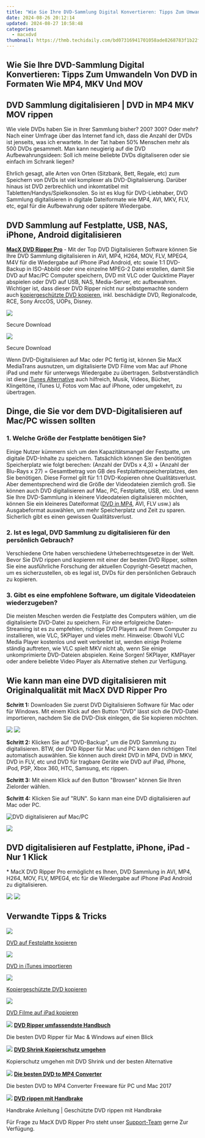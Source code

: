 ```yaml
---
title: "Wie Sie Ihre DVD-Sammlung Digital Konvertieren: Tipps Zum Umwandeln Von DVD in Formaten Wie MP4, MKV Und MOV"
date: 2024-08-26 20:12:14
updated: 2024-08-27 10:58:48
categories:
  - macxdvd
thumbnail: https://thmb.techidaily.com/bd07316941701058ade8268783f1b22f361afa62011ca186263bd79d53a465d1.png
---
```


## Wie Sie Ihre DVD-Sammlung Digital Konvertieren: Tipps Zum Umwandeln Von DVD in Formaten Wie MP4, MKV Und MOV

## DVD Sammlung digitalisieren | DVD in MP4 MKV MOV rippen

Wie viele DVDs haben Sie in Ihrer Sammlung bisher? 200? 300? Oder mehr? Nach einer Umfrage über das Internet fand ich, dass die Anzahl der DVDs ist jenseits, was ich erwartete. In der Tat haben 50% Menschen mehr als 500 DVDs gesammelt. Man kann neugierig auf die DVD Aufbewahrungsideen: Soll ich meine beliebte DVDs digitaliseren oder sie einfach im Schrank liegen?

Ehrlich gesagt, alle Arten von Orten (Sitzbank, Bett, Regale, etc) zum Speichern von DVDs ist viel komplexer als DVD-Digitalisierung. Darüber hinaus ist DVD zerbrechlich und inkomtatibel mit Tabletten/Handys/Spielkonsolen. So ist es klug für DVD-Liebhaber, DVD Sammlung digitalisieren in digitale Dateiformate wie MP4, AVI, MKV, FLV, etc, egal für die Aufbewahrung oder spätere Wiedergabe. 



## DVD Sammlung auf Festplatte, USB, NAS, iPhone, Android digitalisieren

[**MacX DVD Ripper Pro**](https://tools.techidaily.com/macxdvd/products/) \- Mit der Top DVD Digitalisieren Software können Sie Ihre DVD Sammlung digitalisieren in AVI, MP4, H264, MOV, FLV, MPEG4, M4V für die Wiedergabe auf iPhone iPad Android, etc sowie 1:1 DVD-Backup in ISO-Abbild oder eine einzelne MPEG-2 Datei erstellen, damit Sie DVD auf Mac/PC Computer speichern, DVD mit VLC oder Quicktime Player abspielen oder DVD auf USB, NAS, Media-Server, etc aufbewahren. Wichtiger ist, dass dieser DVD Ripper nicht nur selbstgemachte sondern auch [kopiergeschützte DVD kopieren](https://tools.techidaily.com/macxdvd/products/), inkl. beschädigte DVD, Regionalcode, RCE, Sony ArccOS, UOPs, Disney. 

[![](https://www.macxdvd.com/tutorial-de/howto_image/free_down_de_2.png)](https://tools.techidaily.com/macxdvd/products/) 

Secure Download

[![](https://www.macxdvd.com/tutorial-de/howto_image/free_down_win_de_2.png)](https://tools.techidaily.com/macxdvd/products/) 

Secure Download

Wenn DVD-Digitalisieren auf Mac oder PC fertig ist, können Sie MacX MediaTrans ausnutzen, um digitalisierte DVD Filme vom Mac auf iPhone iPad und mehr für unterwegs Wiedergabe zu übertragen. Selbstverständlich ist diese [iTunes Alternative](https://tools.techidaily.com/macxdvd/products/) auch hilfreich, Musik, Videos, Bücher, Klingeltöne, iTunes U, Fotos vom Mac auf iPhone, oder umgekehrt, zu übertragen. 



## Dinge, die Sie vor dem DVD-Digitalisieren auf Mac/PC wissen sollten



### 1\. Welche Größe der Festplatte benötigen Sie?

Einige Nutzer kümmern sich um den Kapazitätsmangel der Festpatte, um digitale DVD-Inhalte zu speichern. Tatsächlich können Sie den benötigten Speicherplatz wie folgt berechen: (Anzahl der DVDs x 4,3) + (Anzahl der Blu-Rays x 27) = Gesamtbetrag von GB des Festplattenspeicherplatzes, den Sie benötigen. Diese Formel gilt für 1:1 DVD-Kopieren ohne Qualitätsverlust. Aber dementsprechend wird die Größe der Videodateien ziemlich groß. Sie können auch DVD digitalisieren auf Mac, PC, Festplatte, USB, etc. Und wenn Sie Ihre DVD-Sammlung in kleinere Videodateien digitalisieren möchten, können Sie ein kleineres Dateiformat ([DVD in MP4](https://tools.techidaily.com/macxdvd/products/), AVI, FLV usw.) als Ausgabeformat auswählen, um mehr Speicherplatz und Zeit zu sparen. Sicherlich gibt es einen gewissen Qualitätsverlust. 

### 2\. Ist es legal, DVD Sammlung zu digitalisieren für den persönlich Gebrauch?

Verschiedene Orte haben verschiedene Urheberrechtsgesetze in der Welt. Bevor Sie DVD rippen und kopieren mit einer der besten DVD Ripper, sollten Sie eine ausführliche Forschung der aktuellen Copyright-Gesetzt machen, um es sicherzustellen, ob es legal ist, DVDs für den persönlichen Gebrauch zu kopieren. 

### 3\. Gibt es eine empfohlene Software, um digitale Videodateien wiederzugeben?

Die meisten Meschen werden die Festplatte des Computers wählen, um die digitalisierte DVD-Datei zu speichern. Für eine erfolgreiche Daten-Streaming ist es zu empfehlen, richtige DVD Players auf Ihrem Computer zu installieren, wie VLC, 5KPlayer und vieles mehr. Hinweise: Obwohl VLC Media Player kostenlos und weit verbreitet ist, werden einige Proleme ständig auftreten, wie VLC spielt MKV nicht ab, wenn Sie einige unkomprimierte DVD-Dateien abspielen. Keine Sorgen! 5KPlayer, KMPlayer oder andere beliebte Video Player als Alternative stehen zur Verfügung. 



## Wie kann man eine DVD digitalisieren mit Originalqualität mit MacX DVD Ripper Pro



**Schritt 1:** Downloaden Sie zuerst DVD Digitalisieren Software für Mac oder für Windows. Mit einem Klick auf den Button "DVD" lässt sich die DVD-Datei importieren, nachdem Sie die DVD-Disk einlegen, die Sie kopieren möchten. 

[![](https://www.macxdvd.com/tutorial-de/howto_image/macx-de.png)](https://tools.techidaily.com/macxdvd/products/) [![](https://www.macxdvd.com/tutorial-de/howto_image/winx-de.png)](https://tools.techidaily.com/macxdvd/products/) 

**Schritt 2:** Klicken Sie auf "DVD-Backup", um die DVD Sammlung zu digitalisieren. BTW, der DVD Ripper für Mac und PC kann den richtigen Titel automatisch auswählen. Sie können auch direkt DVD in MP4, DVD in MKV, DVD in FLV, etc und DVD für tragbare Geräte wie DVD auf iPad, iPhone, iPod, PSP, Xbox 360, HTC, Samsung, etc rippen. 

**Schritt 3:** Mit einem Klick auf den Button "Browsen" können Sie Ihren Zielorder wählen.

**Schritt 4:** Klicken Sie auf "RUN". So kann man eine DVD digitalisieren auf Mac oder PC. 

![DVD digitalisieren auf Mac/PC](https://www.macxdvd.com/tutorial-de/article-image/dvd-digitalisieren.jpg) 



![](https://www.macxdvd.com/tutorial-de/howto_image/convert-dvd-to-apple-8-5.png) 

## DVD digitalisieren auf Festplatte, iPhone, iPad - Nur 1 Klick

\* MacX DVD Ripper Pro ermöglicht es Ihnen, DVD Sammlung in AVI, MP4, H264, MOV, FLV, MPEG4, etc für die Wiedergabe auf iPhone iPad Android zu digitalisieren.   

[![](https://www.macxdvd.com/tutorial-de/howto_image/macx-de.png)](https://tools.techidaily.com/macxdvd/products/) [![](https://www.macxdvd.com/tutorial-de/howto_image/winx-de.png)](https://tools.techidaily.com/macxdvd/products/) 



## Verwandte Tipps & Tricks

![](https://www.macxdvd.com/tutorial-de/howto_image/pic-music.jpg) 

[DVD auf Festplatte kopieren](https://tools.techidaily.com/macxdvd/products/)

![](https://www.macxdvd.com/tutorial-de/howto_image/pic-ipod.jpg) 

[DVD in iTunes importieren](https://tools.techidaily.com/macxdvd/products/)

![](https://www.macxdvd.com/tutorial-de/howto_image/pic-photos.jpg) 

[Kopiergeschützte DVD kopieren](https://tools.techidaily.com/macxdvd/products/)

![](https://www.macxdvd.com/tutorial-de/howto_image/pic-icloud.jpg) 

[DVD Filme auf iPad kopieren](https://tools.techidaily.com/macxdvd/products/) 

![](https://www.macxdvd.com/tutorial-de/../seoimage/link_icon_blue.png) **[DVD Ripper umfassendste Handbuch](https://tools.techidaily.com/macxdvd/products/)** 

Die besten DVD Ripper für Mac & Windows auf einen Blick

![](https://www.macxdvd.com/tutorial-de/../seoimage/link_icon_blue.png) **[DVD Shrink Kopierschutz umgehen](https://tools.techidaily.com/macxdvd/products/)** 

Kopierschutz umgehen mit DVD Shrink und der besten Alternative

![](https://www.macxdvd.com/tutorial-de/../seoimage/link_icon_blue.png) **[Die besten DVD to MP4 Converter](https://tools.techidaily.com/macxdvd/products/)** 

Die besten DVD to MP4 Converter Freeware für PC und Mac 2017

![](https://www.macxdvd.com/tutorial-de/../seoimage/link_icon_blue.png) **[DVD rippen mit Handbrake](https://tools.techidaily.com/macxdvd/products/)** 

Handbrake Anleitung | Geschützte DVD rippen mit Handbrake



Für Frage zu MacX DVD Ripper Pro steht unser [Support-Team](https://tools.techidaily.com/macxdvd/products/) gerne Zur Verfügung.

<ins class="adsbygoogle"
     style="display:block"
     data-ad-format="autorelaxed"
     data-ad-client="ca-pub-7571918770474297"
     data-ad-slot="1223367746"></ins>



<ins class="adsbygoogle"
     style="display:block"
     data-ad-client="ca-pub-7571918770474297"
     data-ad-slot="8358498916"
     data-ad-format="auto"
     data-full-width-responsive="true"></ins>
